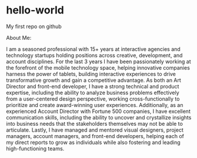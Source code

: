 hello-world
===========

My first repo on github

About Me:

I am a seasoned professional with 15+ years at interactive agencies and technology startups holding positions across creative, development, and account disciplines. For the last 3 years I have been passionately working at the forefront of the mobile technology space, helping innovative companies harness the power of tablets, building interactive experiences to drive transformative growth and gain a competitive advantage. As both an Art Director and front-end developer, I have a strong technical and product expertise, including the ability to analyze business problems effectively from a user-centered design perspective, working cross-functionally to prioritize and create award-winning user experiences. Additionally, as an experienced Account Director with Fortune 500 companies, I have excellent communication skills, including the ability to uncover and crystallize insights into business needs that the stakeholders themselves may not be able to articulate. Lastly, I have managed and mentored visual designers, project managers, account managers, and front-end developers, helping each of my direct reports to grow as individuals while also fostering and leading high-functioning teams.
